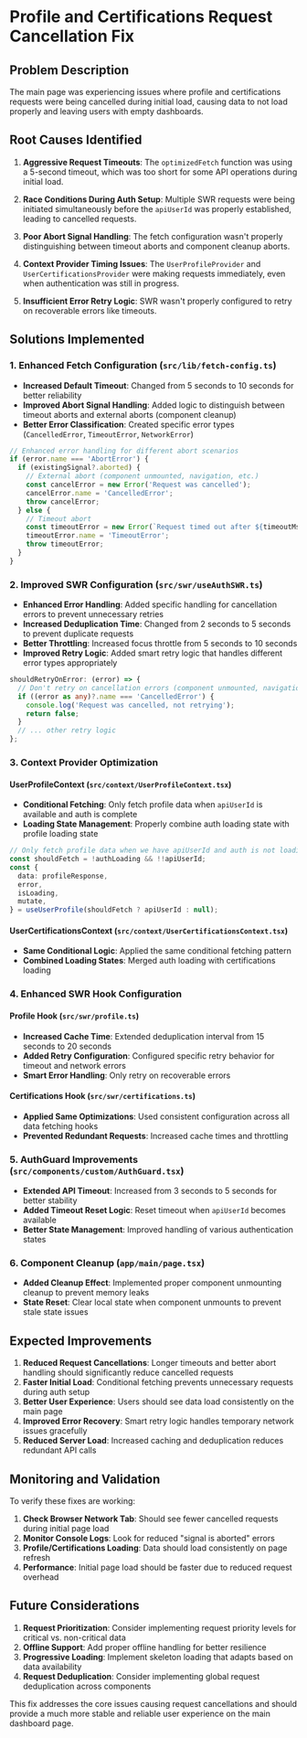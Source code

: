 # Profile and Certifications Request Cancellation Fix

## Problem Description

The main page was experiencing issues where profile and certifications requests were being cancelled during initial load, causing data to not load properly and leaving users with empty dashboards.

## Root Causes Identified

1. **Aggressive Request Timeouts**: The `optimizedFetch` function was using a 5-second timeout, which was too short for some API operations during initial load.

2. **Race Conditions During Auth Setup**: Multiple SWR requests were being initiated simultaneously before the `apiUserId` was properly established, leading to cancelled requests.

3. **Poor Abort Signal Handling**: The fetch configuration wasn't properly distinguishing between timeout aborts and component cleanup aborts.

4. **Context Provider Timing Issues**: The `UserProfileProvider` and `UserCertificationsProvider` were making requests immediately, even when authentication was still in progress.

5. **Insufficient Error Retry Logic**: SWR wasn't properly configured to retry on recoverable errors like timeouts.

## Solutions Implemented

### 1. Enhanced Fetch Configuration (`src/lib/fetch-config.ts`)

- **Increased Default Timeout**: Changed from 5 seconds to 10 seconds for better reliability
- **Improved Abort Signal Handling**: Added logic to distinguish between timeout aborts and external aborts (component cleanup)
- **Better Error Classification**: Created specific error types (`CancelledError`, `TimeoutError`, `NetworkError`)

```typescript
// Enhanced error handling for different abort scenarios
if (error.name === 'AbortError') {
  if (existingSignal?.aborted) {
    // External abort (component unmounted, navigation, etc.)
    const cancelError = new Error('Request was cancelled');
    cancelError.name = 'CancelledError';
    throw cancelError;
  } else {
    // Timeout abort
    const timeoutError = new Error(`Request timed out after ${timeoutMs}ms`);
    timeoutError.name = 'TimeoutError';
    throw timeoutError;
  }
}
```

### 2. Improved SWR Configuration (`src/swr/useAuthSWR.ts`)

- **Enhanced Error Handling**: Added specific handling for cancellation errors to prevent unnecessary retries
- **Increased Deduplication Time**: Changed from 2 seconds to 5 seconds to prevent duplicate requests
- **Better Throttling**: Increased focus throttle from 5 seconds to 10 seconds
- **Improved Retry Logic**: Added smart retry logic that handles different error types appropriately

```typescript
shouldRetryOnError: (error) => {
  // Don't retry on cancellation errors (component unmounted, navigation, etc.)
  if ((error as any)?.name === 'CancelledError') {
    console.log('Request was cancelled, not retrying');
    return false;
  }
  // ... other retry logic
};
```

### 3. Context Provider Optimization

#### UserProfileContext (`src/context/UserProfileContext.tsx`)

- **Conditional Fetching**: Only fetch profile data when `apiUserId` is available and auth is complete
- **Loading State Management**: Properly combine auth loading state with profile loading state

```typescript
// Only fetch profile data when we have apiUserId and auth is not loading
const shouldFetch = !authLoading && !!apiUserId;
const {
  data: profileResponse,
  error,
  isLoading,
  mutate,
} = useUserProfile(shouldFetch ? apiUserId : null);
```

#### UserCertificationsContext (`src/context/UserCertificationsContext.tsx`)

- **Same Conditional Logic**: Applied the same conditional fetching pattern
- **Combined Loading States**: Merged auth loading with certifications loading

### 4. Enhanced SWR Hook Configuration

#### Profile Hook (`src/swr/profile.ts`)

- **Increased Cache Time**: Extended deduplication interval from 15 seconds to 20 seconds
- **Added Retry Configuration**: Configured specific retry behavior for timeout and network errors
- **Smart Error Handling**: Only retry on recoverable errors

#### Certifications Hook (`src/swr/certifications.ts`)

- **Applied Same Optimizations**: Used consistent configuration across all data fetching hooks
- **Prevented Redundant Requests**: Increased cache times and throttling

### 5. AuthGuard Improvements (`src/components/custom/AuthGuard.tsx`)

- **Extended API Timeout**: Increased from 3 seconds to 5 seconds for better stability
- **Added Timeout Reset Logic**: Reset timeout when `apiUserId` becomes available
- **Better State Management**: Improved handling of various authentication states

### 6. Component Cleanup (`app/main/page.tsx`)

- **Added Cleanup Effect**: Implemented proper component unmounting cleanup to prevent memory leaks
- **State Reset**: Clear local state when component unmounts to prevent stale state issues

## Expected Improvements

1. **Reduced Request Cancellations**: Longer timeouts and better abort handling should significantly reduce cancelled requests
2. **Faster Initial Load**: Conditional fetching prevents unnecessary requests during auth setup
3. **Better User Experience**: Users should see data load consistently on the main page
4. **Improved Error Recovery**: Smart retry logic handles temporary network issues gracefully
5. **Reduced Server Load**: Increased caching and deduplication reduces redundant API calls

## Monitoring and Validation

To verify these fixes are working:

1. **Check Browser Network Tab**: Should see fewer cancelled requests during initial page load
2. **Monitor Console Logs**: Look for reduced "signal is aborted" errors
3. **Profile/Certifications Loading**: Data should load consistently on page refresh
4. **Performance**: Initial page load should be faster due to reduced request overhead

## Future Considerations

1. **Request Prioritization**: Consider implementing request priority levels for critical vs. non-critical data
2. **Offline Support**: Add proper offline handling for better resilience
3. **Progressive Loading**: Implement skeleton loading that adapts based on data availability
4. **Request Deduplication**: Consider implementing global request deduplication across components

This fix addresses the core issues causing request cancellations and should provide a much more stable and reliable user experience on the main dashboard page.
